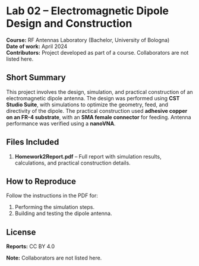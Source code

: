 # Lab 02 – Electromagnetic Dipole Design and Construction

**Course:** RF Antennas Laboratory (Bachelor, University of Bologna)  
**Date of work:** April 2024  
**Contributors:** Project developed as part of a course. Collaborators are not listed here.

## Short Summary
This project involves the design, simulation, and practical construction of an electromagnetic dipole antenna. The design was performed using **CST Studio Suite**, with simulations to optimize the geometry, feed, and directivity of the dipole. The practical construction used **adhesive copper on an FR-4 substrate**, with an **SMA female connector** for feeding. Antenna performance was verified using a **nanoVNA**.

## Files Included
1. **Homework2Report.pdf** – Full report with simulation results, calculations, and practical construction details.  

## How to Reproduce
Follow the instructions in the PDF for:  
1. Performing the simulation steps.  
2. Building and testing the dipole antenna.

## License
**Reports:** CC BY 4.0 

**Note:** Collaborators are not listed here.
